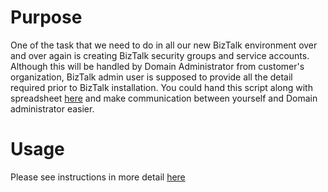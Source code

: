 # Purpose

One of the task that we need to do in all our new BizTalk environment over and over again is creating BizTalk security groups and service accounts. Although this will be handled by Domain Administrator from customer's organization, BizTalk admin user is supposed to provide all the detail required prior to BizTalk installation. You could hand this script along with spreadsheet [here](http://ahkim.com/wp-content/uploads/2015/08/25/BizTalk-Groups-and-Accounts.xlsx) and make communication between yourself and Domain administrator easier.

# Usage

Please see instructions in more detail [here](https://gallery.technet.microsoft.com/scriptcenter/Create-BizTalk-Groups-and-16b2fbe8)
